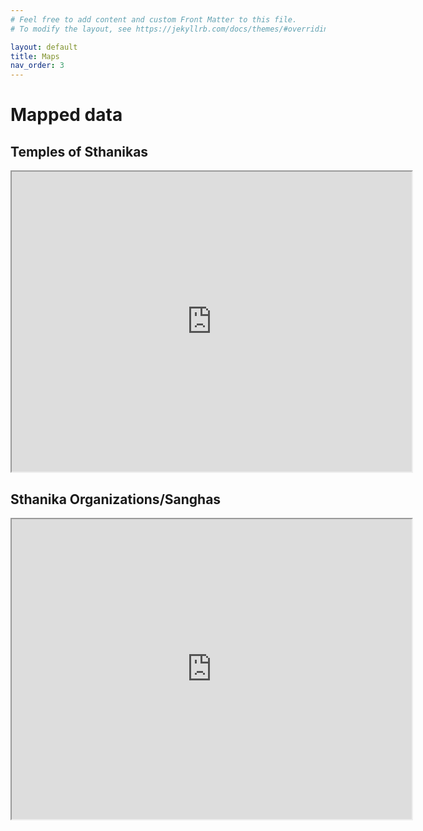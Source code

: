 ```yaml
---
# Feel free to add content and custom Front Matter to this file.
# To modify the layout, see https://jekyllrb.com/docs/themes/#overriding-theme-defaults

layout: default
title: Maps
nav_order: 3
---
```


# Mapped data

## Temples of Sthanikas

<iframe src="https://www.google.com/maps/d/u/0/embed?mid=1n7UskelO1ZGhyccVUV4GAUGw0Y12uDNB&ehbc=2E312F" width="640" height="480"></iframe>

## Sthanika Organizations/Sanghas

<iframe src="https://www.google.com/maps/d/u/0/embed?mid=1dlelh4YajHK_HHp5CGHLfJIixXTFj6s&ehbc=2E312F" width="640" height="480"></iframe>
